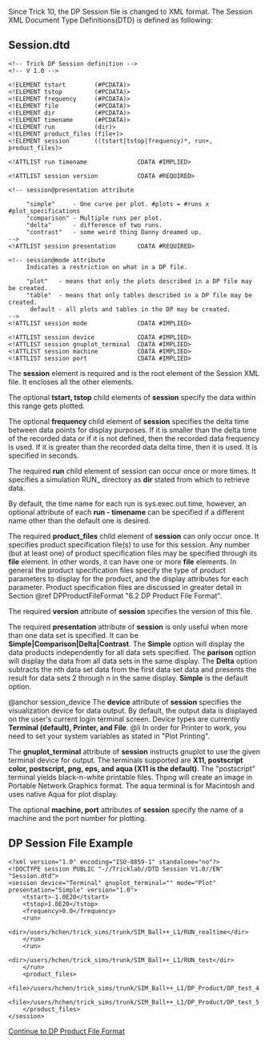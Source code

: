 
Since Trick 10, the DP Session file is changed to XML format. The Session XML Document
Type Definitions(DTD) is defined as following:

## Session.dtd

```
<!-- Trick DP Session definition -->
<!-- V 1.0 -->

<!ELEMENT tstart        (#PCDATA)>
<!ELEMENT tstop         (#PCDATA)>
<!ELEMENT frequency     (#PCDATA)>
<!ELEMENT file          (#PCDATA)>
<!ELEMENT dir           (#PCDATA)>
<!ELEMENT timename      (#PCDATA)>
<!ELEMENT run           (dir)>
<!ELEMENT product_files (file+)>
<!ELEMENT session       ((tstart|tstop|frequency)*, run+, product_files)>

<!ATTLIST run timename              CDATA #IMPLIED>

<!ATTLIST session version           CDATA #REQUIRED>

<!-- session@presentation attribute

     "simple"     - One curve per plot. #plots = #runs x #plot_specifications
     "comparison" - Multiple runs per plot.
     "delta"      - difference of two runs.
     "contrast"   - some weird thing Danny dreamed up.
-->
<!ATTLIST session presentation      CDATA #REQUIRED>

<!-- session@mode attribute
     Indicates a restriction on what in a DP file.

     "plot"   - means that only the plots described in a DP file may be created.
     "table"  - means that only tables described in a DP file may be created.
      default - all plots and tables in the DP may be created.
-->
<!ATTLIST session mode              CDATA #IMPLIED>

<!ATTLIST session device            CDATA #IMPLIED>
<!ATTLIST session gnuplot_terminal  CDATA #IMPLIED>
<!ATTLIST session machine           CDATA #IMPLIED>
<!ATTLIST session port              CDATA #IMPLIED>
```


The <b>session</b> element is required and is the root element of the Session XML file.
It encloses all the other elements.

The optional <b>tstart, tstop</b> child elements of <b>session</b> specify the data
within this range gets plotted.

The optional <b>frequency </b> child element of <b>session</b> specifies the delta time
between data points for display purposes. If it is smaller than the delta time of the recorded data
or if it is not defined, then the recorded data frequency is used. If it is greater than the recorded
data delta time, then it is used. It is specified in seconds.

The required <b>run</b> child element of session can occur once or more times.
It specifies a simulation RUN_ directory as <b>dir</b> stated from which to retrieve data.

By default, the time name for each run is sys.exec.out.time, however, an optional attribute of each 
<b>run - timename</b> can be specified if a different name other than 
the default one is desired.

The required <b>product_files</b>  child element of <b>session</b> can only occur once.
It specifies product specification file(s) to use for this session. Any number (but at least one)
of product specification files may be specified through its <b>file</b> element. In other words,
it can have one or more <b>file</b>  elements. In general the product specification files specify
the type of product parameters to display for the product, and the display attributes for each parameter.
Product specification files are discussed in greater detail in Section @ref DPProductFileFormat "6.2 DP Product File Format".

The required <b>version</b> attribute of <b>session</b> specifies the version of this file.

The required <b>presentation</b>  attribute of <b>session</b> is only useful when more than
one data set is specified. It can be <b>Simple|Comparison|Delta|Contrast</b>. The <b>Simple</b>
option will display the data products independently for all data sets specified. The <b>parison</b> option
will display the data from all data sets in the same display. The <b>Delta</b> option subtracts
the nth data set data from the first data set data and presents the result for data sets 2 through n in
the same display. <b>Simple</b> is the default option.

@anchor session_device The <b>device</b> attribute of <b>session</b> specifies the visualization device
for data output. By default, the output data is displayed on the user's current login terminal screen.
Device types are currently <b>Terminal (default), Printer, and File</b>.
@li In order for Printer to work, you need to set your system variables as stated in "Plot Printing".

The <b>gnuplot_terminal</b> attribute of <b>session</b> instructs gnuplot to use the given
terminal device for output. The terminals supported are <b>X11, postscript color, postscript, png, eps, and aqua
(X11 is the default)</b>. The "postscript" terminal yields black-n-white printable files. Thpng will create
an image in Portable Network Graphics format. The aqua terminal is for Macintosh and uses native Aqua for plot display.

The optional <b>machine, port</b> attributes of <b>session</b> specify the name of a machine and the port
number for plotting.


## DP Session File Example

```
<?xml version="1.0" encoding="ISO-8859-1" standalone="no"?>
<!DOCTYPE session PUBLIC "-//Tricklab//DTD Session V1.0//EN" "Session.dtd">
<session device="Terminal" gnuplot_terminal="" mode="Plot" presentation="Simple" version="1.0">
    <tstart>-1.0E20</tstart>
    <tstop>1.0E20</tstop>
    <frequency>0.0</frequency>
    <run>
        <dir>/users/hchen/trick_sims/trunk/SIM_Ball++_L1/RUN_realtime</dir>
    </run>
    <run>
        <dir>/users/hchen/trick_sims/trunk/SIM_Ball++_L1/RUN_test</dir>
    </run>
    <product_files>
        <file>/users/hchen/trick_sims/trunk/SIM_Ball++_L1/DP_Product/DP_test_4.xml</file>
        <file>/users/hchen/trick_sims/trunk/SIM_Ball++_L1/DP_Product/DP_test_5.xml</file>
    </product_files>
</session>
```

[Continue to DP Product File Format](DP-Product-File-Format)
